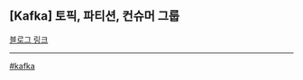 ## [Kafka] 토픽, 파티션, 컨슈머 그룹

[블로그 링크](https://velog.io/@wda067/Kafka-%ED%8C%8C%ED%8B%B0%EC%85%98-%ED%86%A0%ED%94%BD-%EC%BB%A8%EC%8A%88%EB%A8%B8)

***

[#kafka](https://github.com/wda067/TIL/search?q=%23kafka&type=code)